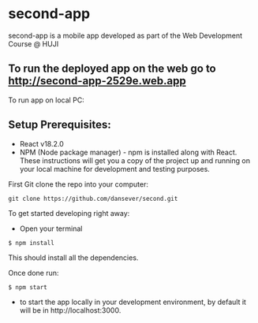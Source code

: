 # second-app
second-app is a mobile app developed as part of the Web Development Course @ HUJI

## To run the deployed app on the web go to http://second-app-2529e.web.app

To run app on local PC: 

## Setup Prerequisites:

* React v18.2.0
* NPM (Node package manager) - npm is installed along with React.
These instructions will get you a copy of the project up and running on your local machine for development and testing purposes.

First Git clone the repo into your computer:

```git clone https://github.com/dansever/second.git```

To get started developing right away:
* Open your terminal

```$ npm install```

This should install all the dependencies.

Once done run:

```$ npm start```

* to start the app locally in your development environment, by default it will be in http://localhost:3000.
